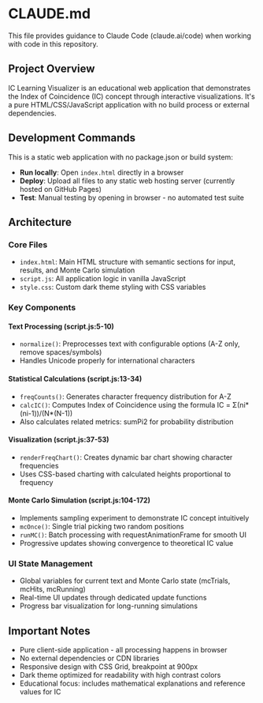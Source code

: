 # CLAUDE.md

This file provides guidance to Claude Code (claude.ai/code) when working with code in this repository.

## Project Overview

IC Learning Visualizer is an educational web application that demonstrates the Index of Coincidence (IC) concept through interactive visualizations. It's a pure HTML/CSS/JavaScript application with no build process or external dependencies.

## Development Commands

This is a static web application with no package.json or build system:
- **Run locally**: Open `index.html` directly in a browser
- **Deploy**: Upload all files to any static web hosting server (currently hosted on GitHub Pages)
- **Test**: Manual testing by opening in browser - no automated test suite

## Architecture

### Core Files
- `index.html`: Main HTML structure with semantic sections for input, results, and Monte Carlo simulation
- `script.js`: All application logic in vanilla JavaScript
- `style.css`: Custom dark theme styling with CSS variables

### Key Components

#### Text Processing (script.js:5-10)
- `normalize()`: Preprocesses text with configurable options (A-Z only, remove spaces/symbols)
- Handles Unicode properly for international characters

#### Statistical Calculations (script.js:13-34)
- `freqCounts()`: Generates character frequency distribution for A-Z
- `calcIC()`: Computes Index of Coincidence using the formula IC = Σ(ni*(ni-1))/(N*(N-1))
- Also calculates related metrics: sumPi2 for probability distribution

#### Visualization (script.js:37-53)
- `renderFreqChart()`: Creates dynamic bar chart showing character frequencies
- Uses CSS-based charting with calculated heights proportional to frequency

#### Monte Carlo Simulation (script.js:104-172)
- Implements sampling experiment to demonstrate IC concept intuitively
- `mcOnce()`: Single trial picking two random positions
- `runMC()`: Batch processing with requestAnimationFrame for smooth UI
- Progressive updates showing convergence to theoretical IC value

### UI State Management
- Global variables for current text and Monte Carlo state (mcTrials, mcHits, mcRunning)
- Real-time UI updates through dedicated update functions
- Progress bar visualization for long-running simulations

## Important Notes

- Pure client-side application - all processing happens in browser
- No external dependencies or CDN libraries
- Responsive design with CSS Grid, breakpoint at 900px
- Dark theme optimized for readability with high contrast colors
- Educational focus: includes mathematical explanations and reference values for IC